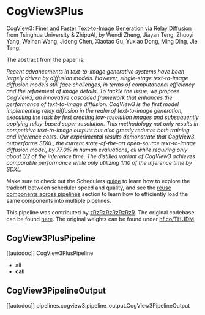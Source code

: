 <!--Copyright 2024 The HuggingFace Team. All rights reserved.
#
# Licensed under the Apache License, Version 2.0 (the "License");
# you may not use this file except in compliance with the License.
# You may obtain a copy of the License at
#
#     http://www.apache.org/licenses/LICENSE-2.0
#
# Unless required by applicable law or agreed to in writing, software
# distributed under the License is distributed on an "AS IS" BASIS,
# WITHOUT WARRANTIES OR CONDITIONS OF ANY KIND, either express or implied.
# See the License for the specific language governing permissions and
# limitations under the License.
-->

# CogView3Plus

[CogView3: Finer and Faster Text-to-Image Generation via Relay Diffusion](https://huggingface.co/papers/2403.05121) from Tsinghua University & ZhipuAI, by Wendi Zheng, Jiayan Teng, Zhuoyi Yang, Weihan Wang, Jidong Chen, Xiaotao Gu, Yuxiao Dong, Ming Ding, Jie Tang.

The abstract from the paper is:

*Recent advancements in text-to-image generative systems have been largely driven by diffusion models. However, single-stage text-to-image diffusion models still face challenges, in terms of computational efficiency and the refinement of image details. To tackle the issue, we propose CogView3, an innovative cascaded framework that enhances the performance of text-to-image diffusion. CogView3 is the first model implementing relay diffusion in the realm of text-to-image generation, executing the task by first creating low-resolution images and subsequently applying relay-based super-resolution. This methodology not only results in competitive text-to-image outputs but also greatly reduces both training and inference costs. Our experimental results demonstrate that CogView3 outperforms SDXL, the current state-of-the-art open-source text-to-image diffusion model, by 77.0% in human evaluations, all while requiring only about 1/2 of the inference time. The distilled variant of CogView3 achieves comparable performance while only utilizing 1/10 of the inference time by SDXL.*

<Tip>

Make sure to check out the Schedulers [guide](../../using-diffusers/schedulers.md) to learn how to explore the tradeoff between scheduler speed and quality, and see the [reuse components across pipelines](../../using-diffusers/loading.md#reuse-a-pipeline) section to learn how to efficiently load the same components into multiple pipelines.

</Tip>

This pipeline was contributed by [zRzRzRzRzRzRzR](https://github.com/zRzRzRzRzRzRzR). The original codebase can be found [here](https://huggingface.co/THUDM). The original weights can be found under [hf.co/THUDM](https://huggingface.co/THUDM).

## CogView3PlusPipeline

[[autodoc]] CogView3PlusPipeline
  - all
  - __call__

## CogView3PipelineOutput

[[autodoc]] pipelines.cogview3.pipeline_output.CogView3PipelineOutput
